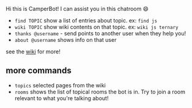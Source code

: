 Hi this is CamperBot! I can assist you in this chatroom :smile: 

- `find TOPIC` show a list of entries about topic. ex: `find js` 
- `wiki TOPIC` show wiki contents on that topic. ex: `wiki js ternary`
- `thanks @username` - send points to another user when they help you!
- `about @username` shows info on that user

see the [wiki](https://github.com/FreeCodeCamp/freecodecamp/wiki/camperbot) for more!

## more commands
- `topics` selected pages from the wiki
- `rooms` shows the list of topical rooms the bot is in. Try to join a room relevant to what you're talking about!
